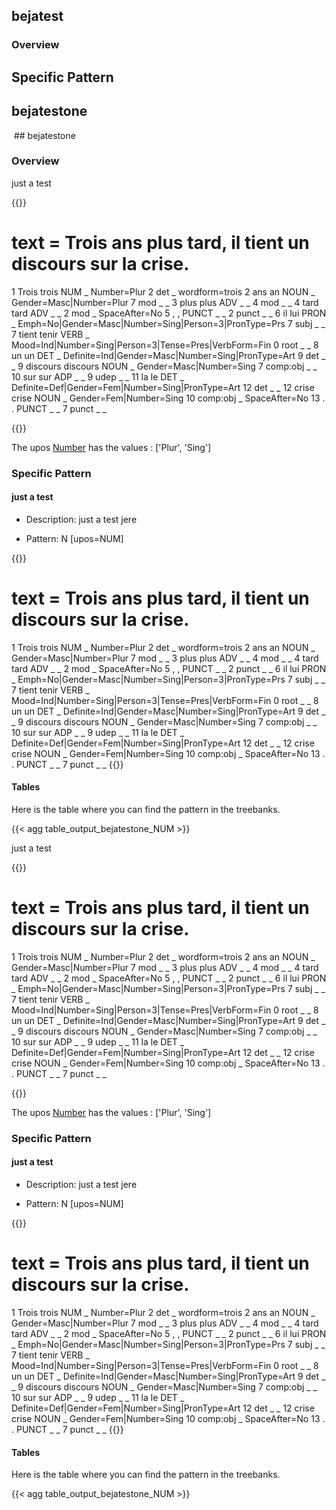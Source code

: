 

## bejatest

### Overview

## Specific Pattern




## bejatestone



  ## bejatestone

### Overview

 just a test

{{<conll>}} 
# text = Trois ans plus tard, il tient un discours sur la crise.
1	Trois	trois	NUM	_	Number=Plur	2	det	_	wordform=trois
2	ans	an	NOUN	_	Gender=Masc|Number=Plur	7	mod	_	_
3	plus	plus	ADV	_	_	4	mod	_	_
4	tard	tard	ADV	_	_	2	mod	_	SpaceAfter=No
5	,	,	PUNCT	_	_	2	punct	_	_
6	il	lui	PRON	_	Emph=No|Gender=Masc|Number=Sing|Person=3|PronType=Prs	7	subj	_	_
7	tient	tenir	VERB	_	Mood=Ind|Number=Sing|Person=3|Tense=Pres|VerbForm=Fin	0	root	_	_
8	un	un	DET	_	Definite=Ind|Gender=Masc|Number=Sing|PronType=Art	9	det	_	_
9	discours	discours	NOUN	_	Gender=Masc|Number=Sing	7	comp:obj	_	_
10	sur	sur	ADP	_	_	9	udep	_	_
11	la	le	DET	_	Definite=Def|Gender=Fem|Number=Sing|PronType=Art	12	det	_	_
12	crise	crise	NOUN	_	Gender=Fem|Number=Sing	10	comp:obj	_	SpaceAfter=No
13	.	.	PUNCT	_	_	7	punct	_	_

{{</conll>}}

 The upos [Number](docs/general_guideline/Features/Number.md) has the values : ['Plur', 'Sing']


### Specific Pattern

#### just a test 

- Description: just a test jere

- Pattern: N [upos=NUM]


{{<conll>}}
# text = Trois ans plus tard, il tient un discours sur la crise.
1	Trois	trois	NUM	_	Number=Plur	2	det	_	wordform=trois
2	ans	an	NOUN	_	Gender=Masc|Number=Plur	7	mod	_	_
3	plus	plus	ADV	_	_	4	mod	_	_
4	tard	tard	ADV	_	_	2	mod	_	SpaceAfter=No
5	,	,	PUNCT	_	_	2	punct	_	_
6	il	lui	PRON	_	Emph=No|Gender=Masc|Number=Sing|Person=3|PronType=Prs	7	subj	_	_
7	tient	tenir	VERB	_	Mood=Ind|Number=Sing|Person=3|Tense=Pres|VerbForm=Fin	0	root	_	_
8	un	un	DET	_	Definite=Ind|Gender=Masc|Number=Sing|PronType=Art	9	det	_	_
9	discours	discours	NOUN	_	Gender=Masc|Number=Sing	7	comp:obj	_	_
10	sur	sur	ADP	_	_	9	udep	_	_
11	la	le	DET	_	Definite=Def|Gender=Fem|Number=Sing|PronType=Art	12	det	_	_
12	crise	crise	NOUN	_	Gender=Fem|Number=Sing	10	comp:obj	_	SpaceAfter=No
13	.	.	PUNCT	_	_	7	punct	_	_
{{</conll>}}

#### Tables

 Here is the table where you can find the pattern in the treebanks.

{{< agg table_output_bejatestone_NUM >}}
 




 just a test

{{<conll>}} 
# text = Trois ans plus tard, il tient un discours sur la crise.
1	Trois	trois	NUM	_	Number=Plur	2	det	_	wordform=trois
2	ans	an	NOUN	_	Gender=Masc|Number=Plur	7	mod	_	_
3	plus	plus	ADV	_	_	4	mod	_	_
4	tard	tard	ADV	_	_	2	mod	_	SpaceAfter=No
5	,	,	PUNCT	_	_	2	punct	_	_
6	il	lui	PRON	_	Emph=No|Gender=Masc|Number=Sing|Person=3|PronType=Prs	7	subj	_	_
7	tient	tenir	VERB	_	Mood=Ind|Number=Sing|Person=3|Tense=Pres|VerbForm=Fin	0	root	_	_
8	un	un	DET	_	Definite=Ind|Gender=Masc|Number=Sing|PronType=Art	9	det	_	_
9	discours	discours	NOUN	_	Gender=Masc|Number=Sing	7	comp:obj	_	_
10	sur	sur	ADP	_	_	9	udep	_	_
11	la	le	DET	_	Definite=Def|Gender=Fem|Number=Sing|PronType=Art	12	det	_	_
12	crise	crise	NOUN	_	Gender=Fem|Number=Sing	10	comp:obj	_	SpaceAfter=No
13	.	.	PUNCT	_	_	7	punct	_	_

{{</conll>}}

 The upos [Number](docs/general_guideline/Features/Number.md) has the values : ['Plur', 'Sing']


### Specific Pattern

#### just a test 

- Description: just a test jere

- Pattern: N [upos=NUM]


{{<conll>}}
# text = Trois ans plus tard, il tient un discours sur la crise.
1	Trois	trois	NUM	_	Number=Plur	2	det	_	wordform=trois
2	ans	an	NOUN	_	Gender=Masc|Number=Plur	7	mod	_	_
3	plus	plus	ADV	_	_	4	mod	_	_
4	tard	tard	ADV	_	_	2	mod	_	SpaceAfter=No
5	,	,	PUNCT	_	_	2	punct	_	_
6	il	lui	PRON	_	Emph=No|Gender=Masc|Number=Sing|Person=3|PronType=Prs	7	subj	_	_
7	tient	tenir	VERB	_	Mood=Ind|Number=Sing|Person=3|Tense=Pres|VerbForm=Fin	0	root	_	_
8	un	un	DET	_	Definite=Ind|Gender=Masc|Number=Sing|PronType=Art	9	det	_	_
9	discours	discours	NOUN	_	Gender=Masc|Number=Sing	7	comp:obj	_	_
10	sur	sur	ADP	_	_	9	udep	_	_
11	la	le	DET	_	Definite=Def|Gender=Fem|Number=Sing|PronType=Art	12	det	_	_
12	crise	crise	NOUN	_	Gender=Fem|Number=Sing	10	comp:obj	_	SpaceAfter=No
13	.	.	PUNCT	_	_	7	punct	_	_
{{</conll>}}

#### Tables

 Here is the table where you can find the pattern in the treebanks.

{{< agg table_output_bejatestone_NUM >}}
 



